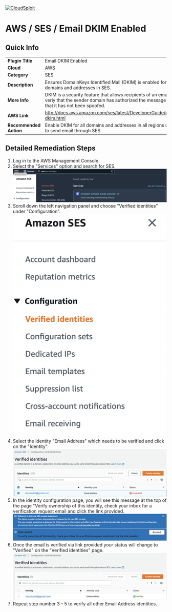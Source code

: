 [![CloudSploit](https://cloudsploit.com/img/logo-new-big-text-100.png "CloudSploit")](https://cloudsploit.com)

# AWS / SES / Email DKIM Enabled

## Quick Info

| | |
|-|-|
| **Plugin Title** | Email DKIM Enabled |
| **Cloud** | AWS |
| **Category** | SES |
| **Description** | Ensures DomainKeys Identified Mail (DKIM) is enabled for domains and addresses in SES. |
| **More Info** | DKIM is a security feature that allows recipients of an email to veriy that the sender domain has authorized the message and that it has not been spoofed. |
| **AWS Link** | http://docs.aws.amazon.com/ses/latest/DeveloperGuide/easy-dkim.html |
| **Recommended Action** | Enable DKIM for all domains and addresses in all regions used to send email through SES. |

## Detailed Remediation Steps
1. Log in to the AWS Management Console.
2. Select the "Services" option and search for SES. </br> <img src="/resources/aws/ses/email-dkim-enabled/step2.png"/>
3. Scroll down the left navigation panel and choose "Verified identities" under "Configuration".</br> <img src="/resources/aws/ses/email-dkim-enabled/step3.png"/>
4. Select the identity "Email Address" which needs to be verified and click on the "Identity".</br> <img src="/resources/aws/ses/email-dkim-enabled/step4.png"/>
5. In the identity configuration page, you will see this message at the top of the page "Verify ownership of this identity, check your inbox for a verification request email and click the link provided.</br> <img src="/resources/aws/ses/email-dkim-enabled/step5.png"/>
6. Once the email is verified via link provided your status will change to "Verified" on the "Verified identities" page.</br> <img src="/resources/aws/ses/email-dkim-enabled/step6.png"/>
7. Repeat step number 3 - 5 to verify all other Email Address identities.</br>
